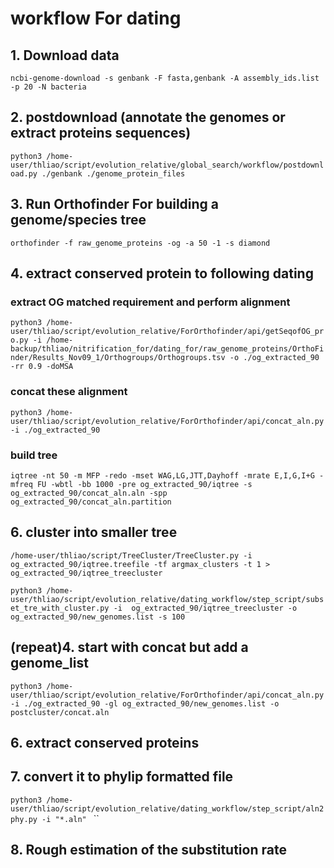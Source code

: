 
# workflow For dating

## 1. Download data

`ncbi-genome-download -s genbank -F fasta,genbank -A assembly_ids.list -p 20 -N bacteria`


## 2. postdownload (annotate the genomes or extract proteins sequences)
`python3 /home-user/thliao/script/evolution_relative/global_search/workflow/postdownload.py ./genbank ./genome_protein_files`


## 3. Run Orthofinder For building a genome/species tree

`orthofinder -f raw_genome_proteins -og -a 50 -1 -s diamond`


## 4. extract conserved protein to following dating

### extract OG matched requirement and perform alignment
`python3 /home-user/thliao/script/evolution_relative/ForOrthofinder/api/getSeqofOG_pro.py -i /home-backup/thliao/nitrification_for/dating_for/raw_genome_proteins/OrthoFinder/Results_Nov09_1/Orthogroups/Orthogroups.tsv -o ./og_extracted_90 -rr 0.9 -doMSA`

### concat these alignment
`python3 /home-user/thliao/script/evolution_relative/ForOrthofinder/api/concat_aln.py -i ./og_extracted_90 `

### build tree
`iqtree -nt 50 -m MFP -redo -mset WAG,LG,JTT,Dayhoff -mrate E,I,G,I+G -mfreq FU -wbtl -bb 1000 -pre og_extracted_90/iqtree -s og_extracted_90/concat_aln.aln -spp og_extracted_90/concat_aln.partition`

## 6. cluster into smaller tree
`/home-user/thliao/script/TreeCluster/TreeCluster.py -i  og_extracted_90/iqtree.treefile -tf argmax_clusters -t 1 > og_extracted_90/iqtree_treecluster`

`python3 /home-user/thliao/script/evolution_relative/dating_workflow/step_script/subset_tre_with_cluster.py -i  og_extracted_90/iqtree_treecluster -o og_extracted_90/new_genomes.list -s 100`


## (repeat)4. start with concat but add a genome_list
`python3 /home-user/thliao/script/evolution_relative/ForOrthofinder/api/concat_aln.py -i ./og_extracted_90 -gl og_extracted_90/new_genomes.list -o postcluster/concat.aln`



## 6. extract conserved proteins


## 7. convert it to phylip formatted file
`python3 /home-user/thliao/script/evolution_relative/dating_workflow/step_script/aln2phy.py -i "*.aln" `
``

## 8. Rough estimation of the substitution rate

